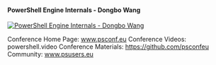 ﻿#### PowerShell Engine Internals  - Dongbo Wang

[![PowerShell Engine Internals  - Dongbo Wang](https://i4.ytimg.com/vi/3fL4GG0dvkE/hqdefault.jpg "PowerShell Engine Internals  - Dongbo Wang")](https://www.youtube.com/watch?v=3fL4GG0dvkE)

Conference Home Page: www.psconf.eu
Conference Videos: powershell.video
Conference Materials: https://github.com/psconfeu
Community: www.psusers.eu


